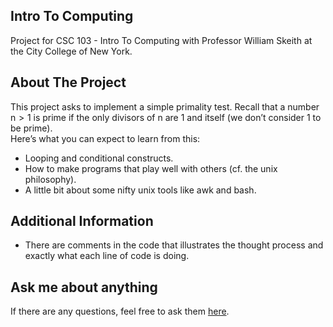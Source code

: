 ## Intro To Computing
Project for CSC 103 - Intro To Computing with Professor William Skeith at the City College of New York.
## About The Project
This project asks to implement a simple primality test. Recall that a number n > 1 is prime if the only divisors of n are 1 and itself (we don’t consider 1 to be prime).
<br/>
Here’s what you can expect to learn from this:
- Looping and conditional constructs.
- How to make programs that play well with others (cf. the unix philosophy).
- A little bit about some nifty unix tools like awk and bash.
## Additional Information
- There are comments in the code that illustrates the thought process and exactly what each line of code is doing.
## Ask me about anything
If there are any questions, feel free to ask them [here](https://github.com/ChibiKev/PrimeTest/issues).